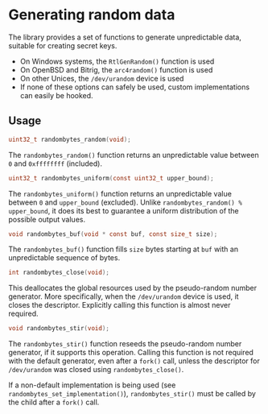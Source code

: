 # Generating random data

The library provides a set of functions to generate unpredictable data, suitable for creating secret keys.

- On Windows systems, the `RtlGenRandom()` function is used
- On OpenBSD and Bitrig, the `arc4random()` function is used
- On other Unices, the `/dev/urandom` device is used
- If none of these options can safely be used, custom implementations can easily be hooked.

## Usage

```c
uint32_t randombytes_random(void);
```

The `randombytes_random()` function returns an unpredictable value between `0` and `0xffffffff` (included).

```c
uint32_t randombytes_uniform(const uint32_t upper_bound);
```

The `randombytes_uniform()` function returns an unpredictable value between `0` and `upper_bound` (excluded). Unlike `randombytes_random() % upper_bound`, it does its best to guarantee a uniform distribution of the possible output values.

```c
void randombytes_buf(void * const buf, const size_t size);
```

The `randombytes_buf()` function fills `size` bytes starting at `buf` with an unpredictable sequence of bytes.

```c
int randombytes_close(void);
```

This deallocates the global resources used by the pseudo-random number generator. More specifically, when the `/dev/urandom` device is used, it closes the descriptor.
Explicitly calling this function is almost never required.

```c
void randombytes_stir(void);
```

The `randombytes_stir()` function reseeds the pseudo-random number generator, if it supports this operation. Calling this function is not required with the default generator, even after a `fork()` call, unless the descriptor for `/dev/urandom` was closed using `randombytes_close()`.

If a non-default implementation is being used (see `randombytes_set_implementation()`), `randombytes_stir()` must be called by the child after a `fork()` call.

